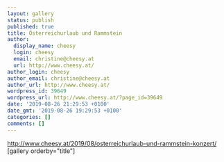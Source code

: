 ```yaml
---
layout: gallery
status: publish
published: true
title: Österreichurlaub und Rammstein
author:
  display_name: cheesy
  login: cheesy
  email: christine@cheesy.at
  url: http://www.cheesy.at/
author_login: cheesy
author_email: christine@cheesy.at
author_url: http://www.cheesy.at/
wordpress_id: 39649
wordpress_url: http://www.cheesy.at/?page_id=39649
date: '2019-08-26 21:29:53 +0100'
date_gmt: '2019-08-26 19:29:53 +0100'
categories: []
comments: []
---
```

http://www.cheesy.at/2019/08/osterreichurlaub-und-rammstein-konzert/
[gallery orderby="title"]
